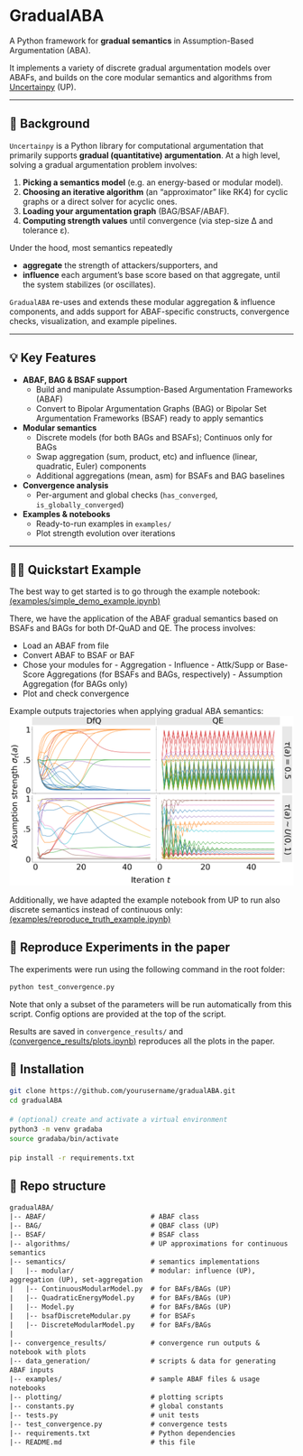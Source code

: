 # GradualABA

A Python framework for **gradual semantics** in Assumption-Based Argumentation (ABA).  

It implements a variety of discrete gradual argumentation models over ABAFs, and builds on the core modular semantics and algorithms from [Uncertainpy](https://github.com/nicopotyka/Uncertainpy) (UP).

---

## 📖 Background

`Uncertainpy` is a Python library for computational argumentation that primarily supports **gradual (quantitative) argumentation**.  At a high level, solving a gradual argumentation problem involves:

1. **Picking a semantics model** (e.g. an energy-based or modular model).  
2. **Choosing an iterative algorithm** (an “approximator” like RK4) for cyclic graphs or a direct solver for acyclic ones.  
3. **Loading your argumentation graph** (BAG/BSAF/ABAF).  
4. **Computing strength values** until convergence (via step-size Δ and tolerance ε).  

Under the hood, most semantics repeatedly  
- **aggregate** the strength of attackers/supporters, and  
- **influence** each argument’s base score based on that aggregate, until the system stabilizes (or oscillates).

`GradualABA` re-uses and extends these modular aggregation & influence components, and adds support for ABAF-specific constructs, convergence checks, visualization, and example pipelines.

---

## 💡 Key Features

- **ABAF, BAG & BSAF support**  
  - Build and manipulate Assumption-Based Argumentation Frameworks (ABAF)  
  - Convert to Bipolar Argumentation Graphs (BAG) or Bipolar Set Argumentation Frameworks (BSAF) ready to apply semantics
- **Modular semantics**  
  - Discrete models (for both BAGs and BSAFs); Continuos only for BAGs
  - Swap aggregation (sum, product, etc) and influence (linear, quadratic, Euler) components
  - Additional aggregations (mean, asm) for BSAFs and BAG baselines
- **Convergence analysis**  
  - Per-argument and global checks (`has_converged`, `is_globally_converged`)  
- **Examples & notebooks**  
  - Ready-to-run examples in `examples/`  
  - Plot strength evolution over iterations

---

## 🏃‍♂️ Quickstart Example

The best way to get started is to go through the example notebook: [(examples/simple_demo_example.ipynb)](examples/simple_demo_example.ipynb)

There, we have the application of the ABAF gradual semantics based on BSAFs and BAGs for both Df-QuAD and QE. The process involves:
- Load an ABAF from file
- Convert ABAF to BSAF or BAF
- Chose your modules for
        - Aggregation
        - Influence
        - Attk/Supp or Base-Score Aggregations (for BSAFs and BAGs, respectively)
        - Assumption Aggregation (for BAGs only)
- Plot and check convergence

Example outputs trajectories when applying gradual ABA semantics:
![Strength evolution trajectories](examples/ex_trajectories.png)


Additionally, we have adapted the example notebook from UP to run also discrete semantics instead of continuous only:[(examples/reproduce_truth_example.ipynb)](examples/reproduce_truth_example.ipynb)

## 🔬 Reproduce Experiments in the paper

The experiments were run using the following command in the root folder:
```bash
python test_convergence.py
```
Note that only a subset of the parameters will be run automatically from this script. Config options are provided at the top of the script.

Results are saved in `convergence_results/` and [(convergence_results/plots.ipynb)](convergence_results/plots.ipynb) reproduces all the plots in the paper.

## 🚀 Installation

```bash
git clone https://github.com/yourusername/gradualABA.git
cd gradualABA

# (optional) create and activate a virtual environment
python3 -m venv gradaba
source gradaba/bin/activate

pip install -r requirements.txt
```

## 📂 Repo structure

```text
gradualABA/
|-- ABAF/                          # ABAF class
|-- BAG/                           # QBAF class (UP)
|-- BSAF/                          # BSAF class
|-- algorithms/                    # UP approximations for continuous semantics
|-- semantics/                     # semantics implementations
|   |-- modular/                   # modular: influence (UP), aggregation (UP), set-aggregation
|   |-- ContinuousModularModel.py  # for BAFs/BAGs (UP)
|   |-- QuadraticEnergyModel.py    # for BAFs/BAGs (UP)
|   |-- Model.py                   # for BAFs/BAGs (UP)
|   |-- bsafDiscreteModular.py     # for BSAFs
|   |-- DiscreteModularModel.py    # for BAFs/BAGs
|
|-- convergence_results/           # convergence run outputs & notebook with plots
|-- data_generation/               # scripts & data for generating ABAF inputs
|-- examples/                      # sample ABAF files & usage notebooks
|-- plotting/                      # plotting scripts
|-- constants.py                   # global constants
|-- tests.py                       # unit tests
|-- test_convergence.py            # convergence tests
|-- requirements.txt               # Python dependencies
|-- README.md                      # this file